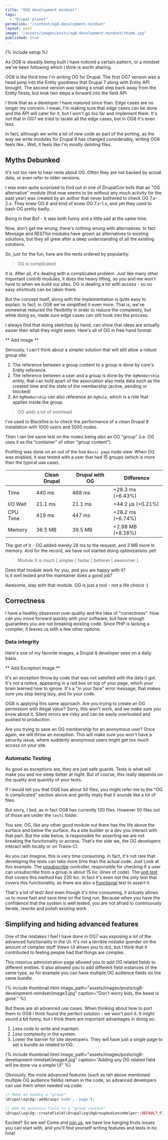 ```yaml
---
title: "OG8 development mindset"
tags:
  - "Drupal-planet"
permalink: "/content/og8-development-mindset"
layout: post
image: "/assets/images/posts/og8-development-mindset/thumb.jpg"
published: true
---
```


{% include setup %}

As OG8 is steadily being built I have noticed a certain pattern, or a mindset we've been following which I think is worth sharing.

OG8 is the third time I'm writing OG for Drupal. The first OG7 version was a head jump into the Entity goodness that Drupal 7 along with Entity API brought. The second version was taking a small step back away from the Entity fiesta, but took two steps a forward into the field API.

I think that as a developer I have matured since than. Edge cases are no longer my concern. I mean, I'm making sure that edge cases can be done and the API will cater for it, but I won't go too far and implement them. It's not that in OG7 we tried to tackle all the edge cases, but in OG8 it's even less.

In fact, although we write a lot of new code as part of the porting, as the way we write modules for Drupal 8 has changed considerably, writing OG8 feels like.. Well, it feels like I'm mostly _deleting_ files.

## Myths Debunked





It's not too rare to hear rents about OG. Often they are not backed by actual data, or even refer to older versions.  
<!-- more -->
I was even quite surprised to find out in one of DrupalCon bofs that an "OG alternative" module (that now seems to be without any much activity for the past year) was created by an author that never bothered to check OG 7.x-2.x. They knew OG 6 and kind of knew OG 7.x-1.x, and yet they used to bash OG pretty badly.

Being in that Bof - It was both funny and a little sad at the same time.

Now, don't get me wrong, there's nothing wrong with alternatives. In fact Message and RESTful modules have grown as alternatives to existing solutions, but they all grew after a deep understanding of all the existing solutions.

So, just for the fun, here are the rents ordered by popularity:

> OG is complicated

It is. After all, it's dealing with a complicated problem. Just like many other important contrib modules, it does the heavy lifting, so you and me won't have to when we build our sites. OG is dealing a lot with access - so no easy shortcuts can be taken there.

But the concept itself, along with the implementation is quite easy to explain. In fact, in OG8 we've simplified it even more. That is, we've somewhat reduced the flexibility in order to reduce the complexity, but while doing so, made sure edge cases can still hook into the process.

I always find that doing sketches by hand, can show that ideas are actually easier then what they might seem. Here's all of OG in free hand format:

** Add image **

Seriously, I can't think about a simpler solution that will still allow a robust group site:

1. The reference between a group content to a group is done by core's Entity reference.
1. The reference between a user and a group is done by the `OgMembership` entity, that can hold apart of the association also meta data such as the created time and the state of the membership (active, pending or blocked)
1. An `OgMembership` can also reference an `OgRole`, which is a role that applies inside the group.

> OG adds a lot of overhead

I've used to Blackfire.io to check the performance of a clean Drupal 8 installation with 1000 users and 5000 nodes.

Then I ran the same test on the nodes being also an OG "group" (i.e. OG uses it as the "container" of other "group content").

Profiling was done on an out of the box `Basic page` node view.
When OG was enabled, it was tested with a user that had 15 groups (which is more than the typical use case).

|          | Clean Drupal | Drupal with OG | Difference        |
|----------|--------------|----------------|-------------------|
| Time     | 440 ms       | 468 ms         | +28.3 ms (+6.43%) |
| I/O Wait | 21.1 ms      | 21.1 ms        | +44.2 µs (+0.21%) |
| CPU Time | 419 ms       | 447 ms         | +28.2 ms (+6.74%) |
| Memory   | 36.5 MB      | 39.5 MB        | +2.98 MB (+8.16%) |

The gist of it - OG added merely 28 ms to the request, and 3 MB more in memory. And for the record, we have not started doing optimizations yet!


> Module X is much [ simpler | faster | betterer | awesomer ]

Does that module work for you, and you are happy with it?  
Is it well tested and the maintainer does a good job?

Awesome, stay with that module. OG is just a tool - not a life choice :)

## Correctness

I have a healthy obsession over quality and the idea of "correctness". How can you move forward quickly with your software, but have enough guarantees you are not breaking existing code. Since PHP is lacking a compiler, it leaves us with a few other options.

### Data integrity

Here's one of my favorite images, a Drupal 8 developer sees on a daily basis.

** Add Exception image **

It's an exception throw by code that was not satisfied with the data it got. It's not a notice, appearing in a red box on top of your page, which your brain learned how to ignore. It's a "in your face" error message, that makes sure you stop being lazy, and fix your code.

OG8 is applying this same approach. Are you trying to create an OG permission with illegal value? Sorry, this won't work, and we make sure you know about it. Silent errors are risky and can be easily overlooked and pushed to production.

Are you trying to save an OG membership for an anonymous user? Once again, we will throw an exception. This will make sure you won't have a security issue, where suddenly anonymous users might get too much access on your site.

### Automatic Testing

As good as exceptions are, they are just safe guards. Tests is what will make you and me sleep better at night. But of course, this really depends on the quality and quantity of your tests.

If I would tell you that OG8 has about 50 files, you might refer me to the "OG is complicated" section above and gently imply that it sounds like a lot of files.

But sorry, I lied, as in fact OG8 has currently 120 files. However 50 files out of those are under the `tests` folder.

You see, OG, like any other good module out there has the life above the surface and below the surface. As a site builder or a dev you interact with that part. But the side below, is responsible for asserting we are not breaking the functionality or access. That's the side we, the OG developers interact with locally or on Travis-CI.

As you can imagine, this is very time consuming. In fact, it's not rare that developing the tests can take more time than the actual code. Just Look at this example. The [unsubscribe](https://github.com/Gizra/og/blob/6bc7a861cdc5ded1b77c717a5397af0dabdd6345/src/Controller/SubscriptionController.php#L146-L177) controller, responsible for checking if a user can unsubscribe from a group is about 15 loc (lines of code). The [unit test](https://github.com/Gizra/og/blob/6bc7a861cdc5ded1b77c717a5397af0dabdd6345/tests/src/Unit/SubscriptionControllerTest.php) that covers this method has 230 loc. In fact it's even not the only test that covers this functionality, as there are also a [Functional](https://github.com/Gizra/og/blob/6bc7a861cdc5ded1b77c717a5397af0dabdd6345/tests/src/Functional/GroupSubscribeTest.php) test to assert it.

That's a lot of test! And even though it's time consuming, it actually allows us to move fast and save time on the long run. Because when you have the confidence that the system is well tested, you are not afraid to continuously iterate, rewrite and polish existing work.

## Simplifying and hiding advanced features

One of the mistakes I feel I have done in OG7 was exposing a lot of the advanced functionality in the UI. It's not a terrible mistake (ponder on the amount of complex stuff Views UI allows you to do), but I think that it contributed to feeling people had that things are complex.

This notorius administration page allowed you to add OG related fields to different entities. It also allowed you to add different field instances of the same type, as for example you can have multiple OG audience fields on the same bundle.

{% include thumbnail.html image_path="assets/images/posts/og8-development-mindset/image3.jpg" caption="Don't worry kids, the beast is gone." %}

But these are all advanced use cases. When thinking about how to port them to OG8 I think found the perfect solution - we won't port it. It might sound a bit funny, but I think there are important advantages in doing so:

1. Less code to write and maintain.
1. Less complexity in the system.
1. Lower the barrier for site developers. They will have just a single page to set a bundle as related to OG.

{% include thumbnail.html image_path="assets/images/posts/og8-development-mindset/image4.jpg" caption="Adding any OG related field will be done via a simple UI" %}

Obviously, the more advanced features (such as teh above mentioned multiple OG audience fields) remain in the code, so advanced developers can use them when needed via code:

```php
// Make an bundle a "group"
\Drupal\og\Og::addGroup('node', 'page');

// Add OG audience field to a "group content"
\Drupal\og\Og::createField(\Drupal\og\OgGroupAudienceHelper::DEFAULT_FIELD, 'node', 'article');
```

Excited? So are we! Come and [join us](https://github.com/Gizra/og), we have low hanging fruits issues you can start with, and you'll find yourself writing features and tests in no time!

